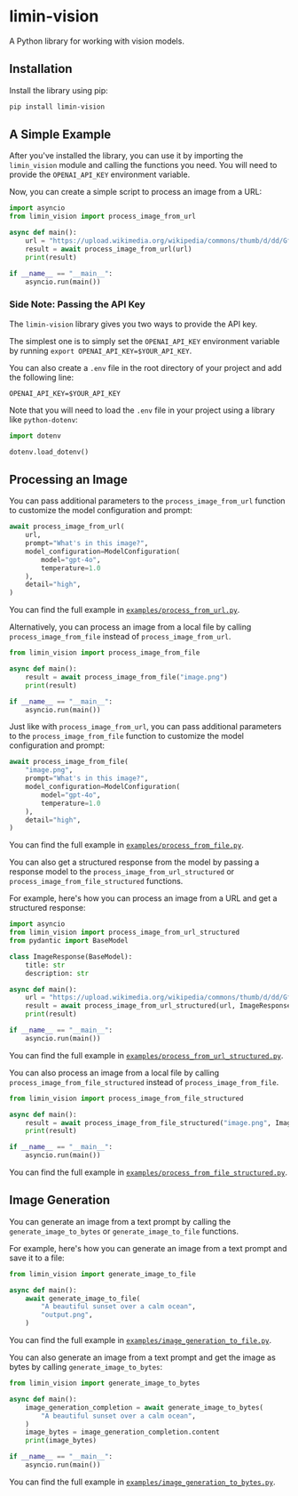 # limin-vision

A Python library for working with vision models.

## Installation

Install the library using pip:

```bash
pip install limin-vision
```

## A Simple Example

After you've installed the library, you can use it by importing the `limin_vision` module and calling the functions you need.
You will need to provide the `OPENAI_API_KEY` environment variable.

Now, you can create a simple script to process an image from a URL:

```python
import asyncio
from limin_vision import process_image_from_url

async def main():
    url = "https://upload.wikimedia.org/wikipedia/commons/thumb/d/dd/Gfp-wisconsin-madison-the-nature-boardwalk.jpg/2560px-Gfp-wisconsin-madison-the-nature-boardwalk.jpg"
    result = await process_image_from_url(url)
    print(result)

if __name__ == "__main__":
    asyncio.run(main())
```

### Side Note: Passing the API Key

The `limin-vision` library gives you two ways to provide the API key.

The simplest one is to simply set the `OPENAI_API_KEY` environment variable by running `export OPENAI_API_KEY=$YOUR_API_KEY`.

You can also create a `.env` file in the root directory of your project and add the following line:

```
OPENAI_API_KEY=$YOUR_API_KEY
```

Note that you will need to load the `.env` file in your project using a library like `python-dotenv`:

```python
import dotenv

dotenv.load_dotenv()
```

## Processing an Image

You can pass additional parameters to the `process_image_from_url` function to customize the model configuration and prompt:

```python
await process_image_from_url(
    url,
    prompt="What's in this image?",
    model_configuration=ModelConfiguration(
        model="gpt-4o",
        temperature=1.0
    ),
    detail="high",
)
```

You can find the full example in [`examples/process_from_url.py`](examples/process_from_url.py).

Alternatively, you can process an image from a local file by calling `process_image_from_file` instead of `process_image_from_url`.

```python
from limin_vision import process_image_from_file

async def main():
    result = await process_image_from_file("image.png")
    print(result)

if __name__ == "__main__":
    asyncio.run(main())
```

Just like with `process_image_from_url`, you can pass additional parameters to the `process_image_from_file` function to customize the model configuration and prompt:

```python
await process_image_from_file(
    "image.png",
    prompt="What's in this image?",
    model_configuration=ModelConfiguration(
        model="gpt-4o",
        temperature=1.0
    ),
    detail="high",
)
```

You can find the full example in [`examples/process_from_file.py`](examples/process_from_file.py).

You can also get a structured response from the model by passing a response model to the `process_image_from_url_structured` or `process_image_from_file_structured` functions.

For example, here's how you can process an image from a URL and get a structured response:

```python
import asyncio
from limin_vision import process_image_from_url_structured
from pydantic import BaseModel

class ImageResponse(BaseModel):
    title: str
    description: str

async def main():
    url = "https://upload.wikimedia.org/wikipedia/commons/thumb/d/dd/Gfp-wisconsin-madison-the-nature-boardwalk.jpg/2560px-Gfp-wisconsin-madison-the-nature-boardwalk.jpg"
    result = await process_image_from_url_structured(url, ImageResponse)
    print(result)

if __name__ == "__main__":
    asyncio.run(main())
```

You can find the full example in [`examples/process_from_url_structured.py`](examples/process_from_url_structured.py).

You can also process an image from a local file by calling `process_image_from_file_structured` instead of `process_image_from_file`.

```python
from limin_vision import process_image_from_file_structured

async def main():
    result = await process_image_from_file_structured("image.png", ImageResponse)
    print(result)

if __name__ == "__main__":
    asyncio.run(main())
```

You can find the full example in [`examples/process_from_file_structured.py`](examples/process_from_file_structured.py).

## Image Generation

You can generate an image from a text prompt by calling the `generate_image_to_bytes` or `generate_image_to_file` functions.

For example, here's how you can generate an image from a text prompt and save it to a file:

```python
from limin_vision import generate_image_to_file

async def main():
    await generate_image_to_file(
        "A beautiful sunset over a calm ocean",
        "output.png",
    )
```

You can find the full example in [`examples/image_generation_to_file.py`](examples/image_generation_to_file.py).

You can also generate an image from a text prompt and get the image as bytes by calling `generate_image_to_bytes`:

```python
from limin_vision import generate_image_to_bytes

async def main():
    image_generation_completion = await generate_image_to_bytes(
        "A beautiful sunset over a calm ocean",
    )
    image_bytes = image_generation_completion.content
    print(image_bytes)

if __name__ == "__main__":
    asyncio.run(main())
```

You can find the full example in [`examples/image_generation_to_bytes.py`](examples/image_generation_to_bytes.py).
